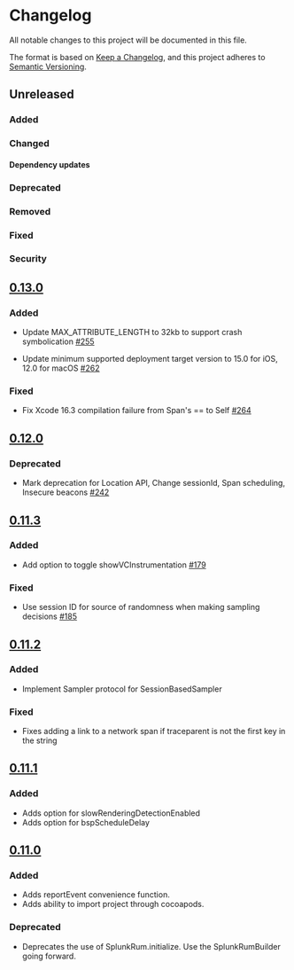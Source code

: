 # Changelog

All notable changes to this project will be documented in this file.

The format is based on [Keep a Changelog](https://keepachangelog.com/en/1.1.0/), and this project
adheres to [Semantic Versioning](https://semver.org/spec/v2.0.0.html).

## Unreleased

### Added

### Changed

#### Dependency updates

### Deprecated

### Removed

### Fixed

### Security

## [0.13.0](https://github.com/signalfx/splunk-otel-ios/releases/tag/0.13.0)

### Added

* Update MAX_ATTRIBUTE_LENGTH to 32kb to support crash symbolication [#255](https://github.com/signalfx/splunk-otel-ios/pull/255)

* Update minimum supported deployment target version to 15.0 for iOS, 12.0 for macOS [#262](https://github.com/signalfx/splunk-otel-ios/pull/262)

### Fixed

* Fix Xcode 16.3 compilation failure from Span's == to Self [#264](https://github.com/signalfx/splunk-otel-ios/pull/264)

## [0.12.0](https://github.com/signalfx/splunk-otel-ios/releases/tag/0.12.0)

### Deprecated

* Mark deprecation for Location API, Change sessionId, Span scheduling, Insecure beacons [#242](https://github.com/signalfx/splunk-otel-ios/pull/242)

## [0.11.3](https://github.com/signalfx/splunk-otel-ios/releases/tag/0.11.3)

### Added

* Add option to toggle showVCInstrumentation [#179](https://github.com/signalfx/splunk-otel-ios/pull/179)

### Fixed

* Use session ID for source of randomness when making sampling decisions [#185](https://github.com/signalfx/splunk-otel-ios/pull/185)

## [0.11.2](https://github.com/signalfx/splunk-otel-ios/releases/tag/0.11.2)

### Added

* Implement Sampler protocol for SessionBasedSampler

### Fixed

* Fixes adding a link to a network span if traceparent is not the first key in the string

## [0.11.1](https://github.com/signalfx/splunk-otel-ios/releases/tag/0.11.1)

### Added

* Adds option for slowRenderingDetectionEnabled
* Adds option for bspScheduleDelay

## [0.11.0](https://github.com/signalfx/splunk-otel-ios/releases/tag/0.11.0)

### Added

* Adds reportEvent convenience function.
* Adds ability to import project through cocoapods.

### Deprecated

* Deprecates the use of SplunkRum.initialize.  Use the SplunkRumBuilder going forward.
